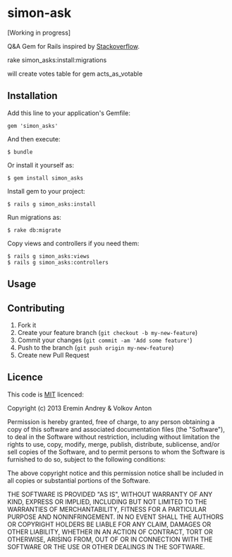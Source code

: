 simon-ask
=========

[Working in progress]

Q&amp;A Gem for Rails inspired by [Stackoverflow](http://stackoverflow.com).



 rake simon_asks:install:migrations

 
will create votes table for gem acts_as_votable



## Installation

Add this line to your application's Gemfile:

    gem 'simon_asks'

And then execute:

    $ bundle

Or install it yourself as:

    $ gem install simon_asks

Install gem to your project:

    $ rails g simon_asks:install

Run migrations as:

    $ rake db:migrate

Copy views and controllers if you need them:

    $ rails g simon_asks:views
    $ rails g simon_asks:controllers

## Usage


## Contributing

1. Fork it
2. Create your feature branch (`git checkout -b my-new-feature`)
3. Commit your changes (`git commit -am 'Add some feature'`)
4. Push to the branch (`git push origin my-new-feature`)
5. Create new Pull Request

## Licence

This code is [MIT][mit] licenced:

Copyright (c) 2013 Eremin Andrey & Volkov Anton

Permission is hereby granted, free of charge, to any person obtaining a copy of this software and associated documentation files (the "Software"), to deal in the Software without restriction, including without limitation the rights to use, copy, modify, merge, publish, distribute, sublicense, and/or sell copies of the Software, and to permit persons to whom the Software is furnished to do so, subject to the following conditions:

The above copyright notice and this permission notice shall be included in all copies or substantial portions of the Software.

THE SOFTWARE IS PROVIDED "AS IS", WITHOUT WARRANTY OF ANY KIND, EXPRESS OR IMPLIED, INCLUDING BUT NOT LIMITED TO THE WARRANTIES OF MERCHANTABILITY, FITNESS FOR A PARTICULAR PURPOSE AND NONINFRINGEMENT. IN NO EVENT SHALL THE AUTHORS OR COPYRIGHT HOLDERS BE LIABLE FOR ANY CLAIM, DAMAGES OR OTHER LIABILITY, WHETHER IN AN ACTION OF CONTRACT, TORT OR OTHERWISE, ARISING FROM, OUT OF OR IN CONNECTION WITH THE SOFTWARE OR THE USE OR OTHER DEALINGS IN THE SOFTWARE.


[mit]: http://www.opensource.org/licenses/mit-license.php
[murmur]: http://en.wikipedia.org/wiki/MurmurHash
[research]: https://panopticlick.eff.org/browser-uniqueness.pdf